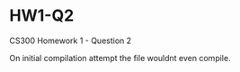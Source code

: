 # HW1-Q2
CS300 Homework 1 - Question 2

On initial compilation attempt the file wouldnt even compile. 

